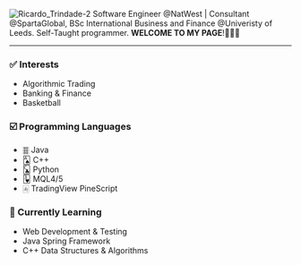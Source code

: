 ![Ricardo_Trindade-2](https://user-images.githubusercontent.com/115134319/207151061-55aa8857-e233-4872-9212-2191b13d681b.png)
Software Engineer @NatWest | Consultant @SpartaGlobal, BSc International Business and Finance @Univeristy of Leeds. Self-Taught programmer. **WELCOME TO MY PAGE**!👨🏾‍💻

---

### ✅ Interests

- Algorithmic Trading
- Banking & Finance
- Basketball

### ☑️ Programming Languages

- 🀞 Java
- 🂡 C++
- 🃜 Python
- 🂳 MQL4/5
- 🀁 TradingView PineScript

### 🏁 Currently Learning

- Web Development & Testing
- Java Spring Framework
- C++ Data Structures & Algorithms
